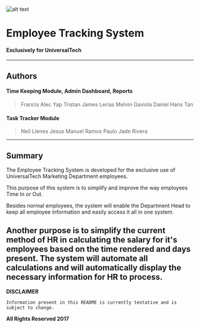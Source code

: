 ![alt text](https://media.licdn.com/media/p/1/000/1be/032/258c49b.png "UniversalTech")
# Employee Tracking System
#### Exclusively for UniversalTech
---
## Authors
#### Time Keeping Module, Admin Dashboard, Reports
> Francis Alec Yap
> Tristan James Lerias
> Melvin Gaviola
> Daniel Hans Tan
#### Task Tracker Module
> Neil Llenes
> Jesus Manuel Ramos
> Paulo Jade Rivera
---
## Summary
The Employee Tracking System is developed for the exclusive use of UniversalTech Marketing Department employees.

This purpose of this system is to simplify and improve the way employees Time In or Out.

Besides normal employees, the system will enable the Department Head to keep all employee information and easily access it all in one system.

Another purpose is to simplify the current method of HR in calculating the salary for it's employees based on the time rendered and days present. The system will automate all calculations and will automatically display the necessary information for HR to process.
---
**DISCLAIMER**

	Information present in this README is currently tentative and is subject to change.

**All Rights Reserved 2017**